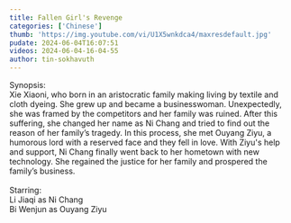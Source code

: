 ```yaml
---
title: Fallen Girl's Revenge
categories: ['Chinese']
thumb: 'https://img.youtube.com/vi/U1X5wnkdca4/maxresdefault.jpg'
pudate: 2024-06-04T16:07:51
videos: 2024-06-04-16-04-55
author: tin-sokhavuth
---
```

Synopsis:<br/>
Xie Xiaoni, who born in an aristocratic family making living by textile and cloth dyeing. She grew up and became a businesswoman. Unexpectedly, she was framed by the competitors and her family was ruined. After this suffering, she changed her name as Ni Chang and tried to find out the reason of her family’s tragedy. In this process, she met Ouyang Ziyu,  a humorous lord with a reserved face and they fell in love. With Ziyu's help and support, Ni Chang finally went back to her hometown with new technology. She regained the justice for her family and prospered the family’s business.
<br/><br/>
Starring:<br/>
Li Jiaqi as Ni Chang<br/>
Bi Wenjun as Ouyang Ziyu